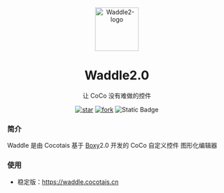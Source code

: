 <p align="center">
    <br>
    <img width="100" src="https://public.coco-central.cn/waddle/2/waddle2.png" alt="Waddle2-logo"/>
</p>

<h1 align="center">
Waddle2.0
</h1>

<div align="center">

让 CoCo 没有难做的控件

[![star](https://gitee.com/cocotais/waddle/badge/star.svg?theme=gvp)](https://gitee.com/cocotais/waddle/stargazers) [![fork](https://gitee.com/cocotais/waddle/badge/fork.svg?theme=gvp)](https://gitee.com/cocotais/waddle/members)
![Static Badge](https://img.shields.io/badge/Powered_By-Boxy-blue?labelColor=%23d1e0fd&color=%234062F6&link=https%3A%2F%2Fgitee.com%2Fcocotais%2Fboxy)

</div>

### 简介

Waddle 是由 Cocotais 基于 [Boxy](https://gitee.com/cocotais/boxy)2.0 开发的 CoCo 自定义控件 图形化编辑器

### 使用

- 稳定版：https://waddle.cocotais.cn